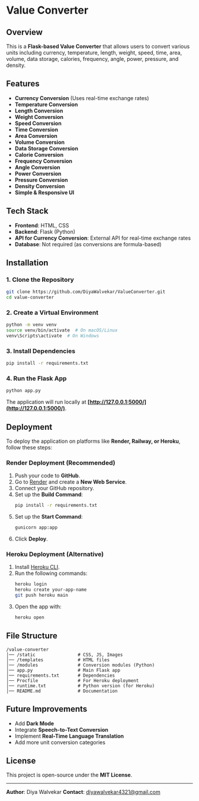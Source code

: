 # Value Converter

## Overview

This is a **Flask-based Value Converter** that allows users to convert various units including currency, temperature, length, weight, speed, time, area, volume, data storage, calories, frequency, angle, power, pressure, and density.

## Features

- **Currency Conversion** (Uses real-time exchange rates)
- **Temperature Conversion**
- **Length Conversion**
- **Weight Conversion**
- **Speed Conversion**
- **Time Conversion**
- **Area Conversion**
- **Volume Conversion**
- **Data Storage Conversion**
- **Calorie Conversion**
- **Frequency Conversion**
- **Angle Conversion**
- **Power Conversion**
- **Pressure Conversion**
- **Density Conversion**
- **Simple & Responsive UI**

## Tech Stack

- **Frontend**: HTML, CSS
- **Backend**: Flask (Python)
- **API for Currency Conversion**: External API for real-time exchange rates
- **Database**: Not required (as conversions are formula-based)

## Installation

### 1. Clone the Repository

```sh
git clone https://github.com/DiyaWalvekar/ValueConverter.git
cd value-converter
```

### 2. Create a Virtual Environment

```sh
python -m venv venv
source venv/bin/activate  # On macOS/Linux
venv\Scripts\activate  # On Windows
```

### 3. Install Dependencies

```sh
pip install -r requirements.txt
```

### 4. Run the Flask App

```sh
python app.py
```

The application will run locally at **[http://127.0.0.1:5000/](http://127.0.0.1:5000/)**.

## Deployment

To deploy the application on platforms like **Render, Railway, or Heroku**, follow these steps:

### **Render Deployment** (Recommended)

1. Push your code to **GitHub**.
2. Go to [Render](https://render.com/) and create a **New Web Service**.
3. Connect your GitHub repository.
4. Set up the **Build Command**:
   ```sh
   pip install -r requirements.txt
   ```
5. Set up the **Start Command**:
   ```sh
   gunicorn app:app
   ```
6. Click **Deploy**.

### **Heroku Deployment** (Alternative)

1. Install [Heroku CLI](https://devcenter.heroku.com/articles/heroku-cli).
2. Run the following commands:
   ```sh
   heroku login
   heroku create your-app-name
   git push heroku main
   ```
3. Open the app with:
   ```sh
   heroku open
   ```

## File Structure

```
/value-converter
│── /static                # CSS, JS, Images
│── /templates             # HTML files
│── /modules               # Conversion modules (Python)
│── app.py                 # Main Flask app
│── requirements.txt       # Dependencies
│── Procfile               # For Heroku deployment
│── runtime.txt            # Python version (for Heroku)
│── README.md              # Documentation
```

## Future Improvements

- Add **Dark Mode**
- Integrate **Speech-to-Text Conversion**
- Implement **Real-Time Language Translation**
- Add more unit conversion categories

## License

This project is open-source under the **MIT License**.

---

**Author**: Diya Walvekar
**Contact**: diyawalvekar4321@gmail.com

